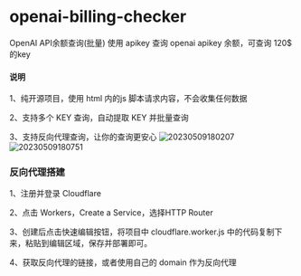 # openai-billing-checker
OpenAI API余额查询(批量)
使用 apikey 查询 openai apikey 余额，可查询 120$ 的key

#### 说明
1、纯开源项目，使用 html 内的js 脚本请求内容，不会收集任何数据

2、支持多个 KEY 查询，自动提取 KEY 并批量查询

3、支持反向代理查询，让你的查询更安心
![20230509180207](https://github.com/whc23mj/openai-billing/assets/2191887/099de586-ff65-47f6-b8b4-86f420f726ab)
![20230509180751](https://github.com/whc23mj/openai-billing/assets/2191887/cb9570ed-c448-4c2d-bf3d-e89a724d3e6b)

### 反向代理搭建
1、注册并登录 Cloudflare

2、点击 Workers，Create a Service，选择HTTP Router

3、创建后点击快速编辑按钮，将项目中 cloudflare.worker.js 中的代码复制下来，粘贴到编辑区域，保存并部署即可。

4、获取反向代理的链接，或者使用自己的 domain 作为反向代理

